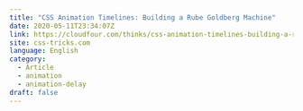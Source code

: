 ```yaml
---
title: "CSS Animation Timelines: Building a Rube Goldberg Machine"
date: 2020-05-11T23:34:07Z
link: https://cloudfour.com/thinks/css-animation-timelines-building-a-rube-goldberg-machine/?utm_medium=RSS&utm_source=news.12bit.vn
site: css-tricks.com
language: English
category:
  - Article
  - animation
  - animation-delay
draft: false
---
```

